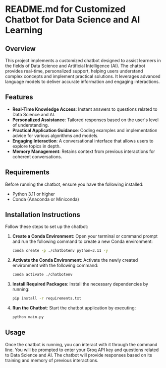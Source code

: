 # README.md for Customized Chatbot for Data Science and AI Learning

## Overview

This project implements a customized chatbot designed to assist learners in the fields of Data Science and Artificial Intelligence (AI). The chatbot provides real-time, personalized support, helping users understand complex concepts and implement practical solutions. It leverages advanced language models to deliver accurate information and engaging interactions.

## Features

- **Real-Time Knowledge Access**: Instant answers to questions related to Data Science and AI.
- **Personalized Assistance**: Tailored responses based on the user's level of understanding.
- **Practical Application Guidance**: Coding examples and implementation advice for various algorithms and models.
- **Engaging Interaction**: A conversational interface that allows users to explore topics in depth.
- **Memory Management**: Retains context from previous interactions for coherent conversations.

## Requirements

Before running the chatbot, ensure you have the following installed:

- Python 3.11 or higher
- Conda (Anaconda or Miniconda)

## Installation Instructions

Follow these steps to set up the chatbot:

1. **Create a Conda Environment**:
   Open your terminal or command prompt and run the following command to create a new Conda environment:
   ```bash
   conda create -p ./chatbotenv python=3.11 -y
   ```

2. **Activate the Conda Environment**:
    Activate the newly created environment with the following command:
    ```bash
    conda activate ./chatbotenv
    ```

3. **Install Required Packages**:
    Install the necessary dependencies by running:
    ```bash
    pip install -r requirements.txt
    ```

4. **Run the Chatbot**:
    Start the chatbot application by executing:
    ```bash
    python main.py
    ```

## Usage

Once the chatbot is running, you can interact with it through the command line. You will be prompted to enter your Groq API key and questions related to Data Science and AI. The chatbot will provide responses based on its training and memory of previous interactions.